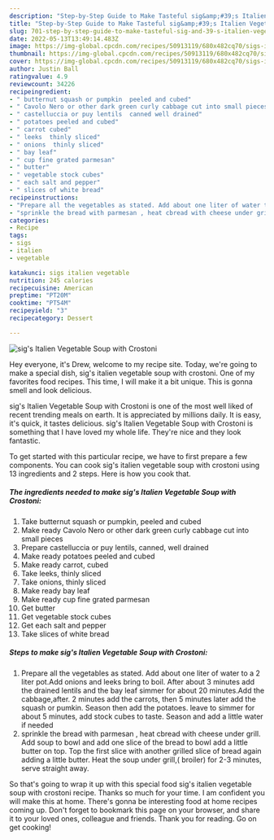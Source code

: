 ```yaml
---
description: "Step-by-Step Guide to Make Tasteful sig&amp;#39;s Italien Vegetable Soup with Crostoni"
title: "Step-by-Step Guide to Make Tasteful sig&amp;#39;s Italien Vegetable Soup with Crostoni"
slug: 701-step-by-step-guide-to-make-tasteful-sig-and-39-s-italien-vegetable-soup-with-crostoni
date: 2022-05-13T13:49:14.483Z
image: https://img-global.cpcdn.com/recipes/50913119/680x482cq70/sigs-italien-vegetable-soup-with-crostoni-recipe-main-photo.jpg
thumbnail: https://img-global.cpcdn.com/recipes/50913119/680x482cq70/sigs-italien-vegetable-soup-with-crostoni-recipe-main-photo.jpg
cover: https://img-global.cpcdn.com/recipes/50913119/680x482cq70/sigs-italien-vegetable-soup-with-crostoni-recipe-main-photo.jpg
author: Justin Ball
ratingvalue: 4.9
reviewcount: 34226
recipeingredient:
- " butternut squash or pumpkin  peeled and cubed"
- " Cavolo Nero or other dark green curly cabbage cut into small pieces"
- " castelluccia or puy lentils  canned well drained"
- " potatoes peeled and cubed"
- " carrot cubed"
- " leeks  thinly sliced"
- " onions  thinly sliced"
- " bay leaf"
- " cup fine grated parmesan"
- " butter"
- " vegetable stock cubes"
- " each salt and pepper"
- " slices of white bread"
recipeinstructions:
- "Prepare all the vegetables as stated. Add about one liter of water to a 2 liter pot.Add onions and leeks bring to boil. After about 3 minutes add the drained lentils and the bay leaf simmer for about 20 minutes.Add the cabbage,after. 2 minutes add the carrots,  then 5 minutes later add the squash or pumkin. Season then add the potatoes. leave to simmer for about 5 minutes,  add stock cubes to taste.  Season and add a little water if needed"
- "sprinkle the bread with parmesan , heat cbread with cheese under grill. Add soup to bowl and add one slice of the bread to bowl add a little butter on top.  Top the first slice with another grilled slice of bread again adding a little butter. Heat the soup under grill,( broiler) for 2-3 minutes,  serve straight away."
categories:
- Recipe
tags:
- sigs
- italien
- vegetable

katakunci: sigs italien vegetable 
nutrition: 245 calories
recipecuisine: American
preptime: "PT20M"
cooktime: "PT54M"
recipeyield: "3"
recipecategory: Dessert

---
```



![sig&#39;s Italien Vegetable Soup with Crostoni](https://img-global.cpcdn.com/recipes/50913119/680x482cq70/sigs-italien-vegetable-soup-with-crostoni-recipe-main-photo.jpg)

Hey everyone, it's Drew, welcome to my recipe site. Today, we're going to make a special dish, sig&#39;s italien vegetable soup with crostoni. One of my favorites food recipes. This time, I will make it a bit unique. This is gonna smell and look delicious.



sig&#39;s Italien Vegetable Soup with Crostoni is one of the most well liked of recent trending meals on earth. It is appreciated by millions daily. It is easy, it's quick, it tastes delicious. sig&#39;s Italien Vegetable Soup with Crostoni is something that I have loved my whole life. They're nice and they look fantastic.


To get started with this particular recipe, we have to first prepare a few components. You can cook sig&#39;s italien vegetable soup with crostoni using 13 ingredients and 2 steps. Here is how you cook that.

<!--inarticleads1-->

##### The ingredients needed to make sig&#39;s Italien Vegetable Soup with Crostoni:

1. Take  butternut squash or pumpkin,  peeled and cubed
1. Make ready  Cavolo Nero or other dark green curly cabbage cut into small pieces
1. Prepare  castelluccia or puy lentils,  canned, well drained
1. Make ready  potatoes peeled and cubed
1. Make ready  carrot, cubed
1. Take  leeks,  thinly sliced
1. Take  onions,  thinly sliced
1. Make ready  bay leaf
1. Make ready  cup fine grated parmesan
1. Get  butter
1. Get  vegetable stock cubes
1. Get  each salt and pepper
1. Take  slices of white bread




<!--inarticleads2-->

##### Steps to make sig&#39;s Italien Vegetable Soup with Crostoni:

1. Prepare all the vegetables as stated. Add about one liter of water to a 2 liter pot.Add onions and leeks bring to boil. After about 3 minutes add the drained lentils and the bay leaf simmer for about 20 minutes.Add the cabbage,after. 2 minutes add the carrots,  then 5 minutes later add the squash or pumkin. Season then add the potatoes. leave to simmer for about 5 minutes,  add stock cubes to taste.  Season and add a little water if needed
1. sprinkle the bread with parmesan , heat cbread with cheese under grill. Add soup to bowl and add one slice of the bread to bowl add a little butter on top.  Top the first slice with another grilled slice of bread again adding a little butter. Heat the soup under grill,( broiler) for 2-3 minutes,  serve straight away.




So that's going to wrap it up with this special food sig&#39;s italien vegetable soup with crostoni recipe. Thanks so much for your time. I am confident you will make this at home. There's gonna be interesting food at home recipes coming up. Don't forget to bookmark this page on your browser, and share it to your loved ones, colleague and friends. Thank you for reading. Go on get cooking!
